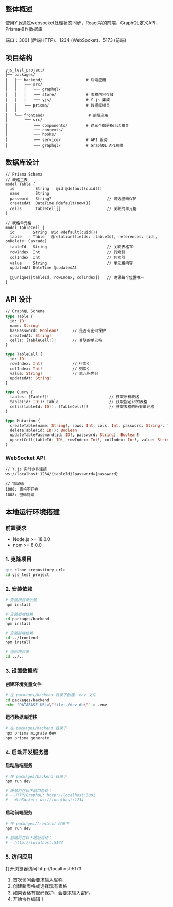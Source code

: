 ## 整体概述
使用Y.js通过websocket处理状态同步，React写的前端，GraphQL定义API，Prisma操作数据库

端口：3001 (后端HTTP)、1234 (WebSocket)、5173 (前端) 

## 项目结构
```
yjs_test_project/
├── packages/
│   ├── backend/                   # 后端应用
│   │   ├── src/                   
│   │   │   ├── graphql/           
│   │   │   ├── store/             # 表格内容存储
│   │   │   └── yjs/               # Y.js 集成
│   │   └── prisma/                # 数据库相关
|   |
│   └── frontend/                   # 前端应用
│       └── src/                   
│           ├── components/        # 这三个都是React相关
│           ├── contexts/          
│           ├── hooks/             
│           ├── service/           # API 服务
│           └── graphql/           # GraphQL API相关
```

## 数据库设计

```prisma
// Prisma Schema
// 表格主表
model Table {
  id         String   @id @default(cuid())  
  name       String                         
  password   String?                        // 可选密码保护
  createdAt  DateTime @default(now())      
  cells      TableCell[]                    // 关联的单元格
}

// 表格单元格
model TableCell {
  id        String  @id @default(cuid())    
  table     Table   @relation(fields: [tableId], references: [id], onDelete: Cascade)
  tableId   String                          // 关联表格ID
  rowIndex  Int                             // 行索引
  colIndex  Int                             // 列索引
  value     String                          // 单元格内容
  updatedAt DateTime @updatedAt             

  @@unique([tableId, rowIndex, colIndex])   // 确保每个位置唯一
}
```

## API 设计

```graphql
// GraphQL Schema
type Table {
  id: ID!                    
  name: String!              
  hasPassword: Boolean!      // 是否有密码保护
  createdAt: String!         
  cells: [TableCell!]!       // 关联的单元格
}

type TableCell {
  id: ID!                    
  rowIndex: Int!             // 行索引
  colIndex: Int!             // 列索引
  value: String!             // 单元格内容
  updatedAt: String!         
}

type Query {
  tables: [Table!]!                          // 获取所有表格
  table(id: ID!): Table                      // 获取指定id的表格
  cells(tableId: ID!): [TableCell!]!         // 获取表格的所有单元格
}

type Mutation {
  createTable(name: String!, rows: Int, cols: Int, password: String): Table!  // 创建表格
  deleteTable(id: ID!): Boolean!                                              // 删除表格
  updateTablePassword(id: ID!, password: String): Boolean!                    // 更新表格密码
  upsertCell(tableId: ID!, rowIndex: Int!, colIndex: Int!, value: String!): Boolean!  // 更新单元格
}
```

### WebSocket API
```
// Y.js 实时协作连接
ws://localhost:1234/{tableId}?password={password}

// 错误码
1000: 表格不存在
1008: 密码错误 
```

## 本地运行环境搭建

### 前置要求
- Node.js >= 18.0.0
- npm >= 8.0.0

### 1. 克隆项目
```bash
git clone <repository-url>
cd yjs_test_project
```

### 2. 安装依赖
```bash
# 安装根目录依赖
npm install

# 安装后端依赖
cd packages/backend
npm install

# 安装前端依赖
cd ../frontend
npm install

# 返回根目录
cd ../..
```

### 3. 设置数据库

#### 创建环境变量文件
```bash
# 在 packages/backend 目录下创建 .env 文件
cd packages/backend
echo "DATABASE_URL=\"file:./dev.db\"" > .env
```

#### 运行数据库迁移
```bash
# 在 packages/backend 目录下
npx prisma migrate dev
npx prisma generate
```

### 4. 启动开发服务器

#### 启动后端服务
```bash
# 在 packages/backend 目录下
npm run dev

# 服务将在以下端口启动：
# - HTTP/GraphQL: http://localhost:3001
# - WebSocket: ws://localhost:1234
```

#### 启动前端服务
```bash
# 在 packages/frontend 目录下
npm run dev

# 前端将在以下地址启动：
# - http://localhost:5173
```

### 5. 访问应用

打开浏览器访问 http://localhost:5173

1. 首次访问会要求输入昵称
2. 创建新表格或选择现有表格
3. 如果表格有密码保护，会要求输入密码
4. 开始协作编辑！

